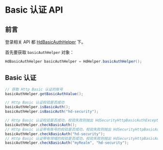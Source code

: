 # Basic 认证 API
## 前言

登录相关 API 都 [HdBasicAuthHelper](https://github.com/Kele-Bingtang/hd-security/tree/master/hd-security-core/src/main/java/cn/youngkbt/hdsecurity/hd/HdBasicAuthHelper.java) 下。

首先要获取 `basicAuthHelper` 对象：

```java
HdBasicAuthHelper basicAuthHelper = HdHelper.basicAuthHelper();
```

## Basic 认证

```java
// 获取 Http Basic 认证的账号
basicAuthHelper.getBasicAuthValue();

// Http Basic 认证校验是否成功
basicAuthHelper.isBasicAuth();
basicAuthHelper.isBasicAuth("hd-security");

// Http Basic 认证校验是否成功，校验失败则抛出 HdSecurityHttpBasicAuthException 异常
basicAuthHelper.checkBasicAuth();
// Http Basic 认证带有账号的校验是否成功，校验失败则抛出 HdSecurityHttpBasicAuthException 异常
basicAuthHelper.checkBasicAuth("hd-security");
// Http Basic 认证带有领域的校验是否成功，校验失败则抛出 HdSecurityHttpBasicAuthException 异常
basicAuthHelper.checkBasicAuth("myRealm", "hd-security");
```